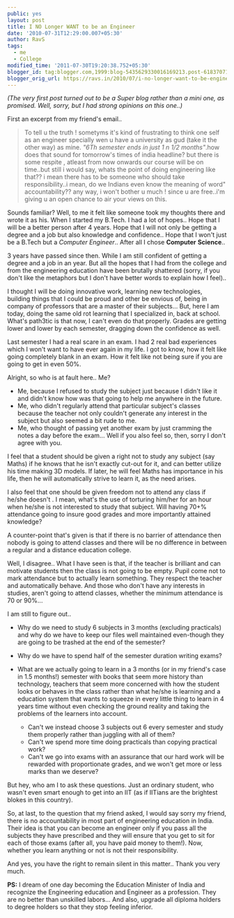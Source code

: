 ```yaml
---
public: yes
layout: post
title: I NO Longer WANT to be an Engineer
date: '2010-07-31T12:29:00.007+05:30'
author: RavS
tags:
  - me
  - College
modified_time: '2011-07-30T19:20:38.752+05:30'
blogger_id: tag:blogger.com,1999:blog-5435629330016169213.post-6183707198909998215
blogger_orig_url: https://ravs.in/2010/07/i-no-longer-want-to-be-engineer.html
---
```


_(The very first post turned out to be a Super blog rather than a mini one, as promised. Well, sorry, but I had strong opinions on this one..)_

First an excerpt from my friend's email..

> To tell u the truth ! sometyms it's kind of frustrating to think one self as an engineer specially wen u have a university as gud (take it the other way) as mine. *"6Th semester ends in just 1 n 1/2 months"*.how does that sound for tomorrow's times of india headline? but there is some respite , atleast from now onwards our course will be on time..but still i would say, whats the point of doing engineering like that?? i mean there has to be someone who should take responsibility..i mean, do we Indians even know the meaning of word" accountability?? any way, i won't bother u much ! since u are free..i'm giving u an open chance to air your views on this.

Sounds familiar? Well, to me it felt like someone took my thoughts there and wrote it as his. When I started my B.Tech. I had a lot of hopes.. Hope that I will be a better person after 4 years. Hope that I will not only be getting a degree and a job but also knowledge and confidence.. Hope that I won't just be a B.Tech but a *Computer Engineer*.. After all I chose **Computer** **Science**..

3 years have passed since then. While I am still confident of getting a degree and a job in an year. But all the hopes that I had from the college and from the engineering education have been brutally shattered (sorry, if you don't like the metaphors but I don't have better words to explain how I feel)..

I thought I will be doing innovative work, learning new technologies, building things that I could be proud and other be envious of, being in company of professors that are a master of their subjects... But, here I am today, doing the same old rot learning that I specialized in, back at school. What's path3tic is that now, I can't even do that properly. Grades are getting lower and lower by each semester, dragging down the confidence as well.

Last semester I had a real scare in an exam. I had 2 real bad experiences which I won't want to have ever again in my life. I got to know, how it felt like going completely blank in an exam. How it felt like not being sure if you are going to get in even 50%.

Alright, so who is at fault here.. Me?

- Me, because I refused to study the subject just because I didn't like it and didn't know how was that going to help me anywhere in the future.
- Me, who didn't regularly attend that particular subject's classes because the teacher not only couldn't generate any interest in the subject but also seemed a bit rude to me.
- Me, who thought of passing yet another exam by just cramming the notes a day before the exam... Well if you also feel so, then, sorry I don't agree with you.

I feel that a student should be given a right not to study any subject (say Maths) if he knows that he isn't exactly cut-out for it, and can better utilize his time making 3D models. If later, he will feel Maths has importance in his life, then he will automatically strive to learn it, as the need arises.

I also feel that one should be given freedom not to attend any class if he/she doesn't . I mean, what's the use of torturing him/her for an hour when he/she is not interested to study that subject. Will having 70+% attendance going to insure good grades and more importantly attained knowledge?

A counter-point that's given is that if there is no barrier of attendance then nobody is going to attend classes and there will be no difference in between a regular and a distance education college.

Well, I disagree.. What I have seen is that, if the teacher is brilliant and can motivate students then the class is not going to be empty. Pupil come not to mark attendance but to actually learn something. They respect the teacher and automatically behave. And those who don't have any interests in studies, aren't going to attend classes, whether the minimum attendance is 70 or 90%...

I am still to figure out..

- Why do we need to study 6 subjects in 3 months (excluding practicals) and why do we have to keep our files well maintained even-though they are going to be trashed at the end of the semester?
- Why do we have to spend half of the semester duration writing exams?
- What are we actually going to learn in a 3 months (or in my friend's case in 1.5 months!) semester with books that seem more history than technology, teachers that seem more concerned with how the student looks or behaves in the class rather than what he/she is learning and a education system that wants to squeeze in every little thing to learn in 4 years time without even checking the ground reality and taking the problems of the learners into account.

  - Can't we instead choose 3 subjects out 6 every semester and study them properly rather than juggling with all of them?
  - Can't we spend more time doing practicals than copying practical work?
  - Can't we go into exams with an assurance that our hard work will be rewarded with proportionate grades, and we won't get more or less marks than we deserve?

But hey, who am I to ask these questions. Just an ordinary student, who wasn't even smart enough to get into an IIT (as if IITians are the brightest blokes in this country).

So, at last, to the question that my friend asked, I would say sorry my friend, there is no accountability in most part of engineering education in India. Their idea is that you can become an engineer only if you pass all the subjects they have prescribed and they will ensure that you get to sit for each of those exams (after all, you have paid money to them!). Now, whether you learn anything or not is not their responsibility.

And yes, you have the right to remain silent in this matter.. Thank you very much.

**PS:** I dream of one day becoming the Education Minister of India and recognize the Engineering education and Engineer as a profession. They are no better than unskilled labors... And also, upgrade all diploma holders to degree holders so that they stop feeling inferior.
